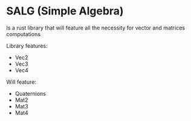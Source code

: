 # SALG (Simple Algebra)

Is a rust library that will feature all the necessity for vector and matrices computations

Library features:

- Vec2
- Vec3
- Vec4

Will feature:

- Quaternions
- Mat2
- Mat3
- Mat4
